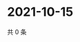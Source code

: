 # 2021-10-15

共 0 条

<!-- BEGIN WEIBO -->
<!-- 最后更新时间 Fri Oct 15 2021 21:15:36 GMT+0800 (China Standard Time) -->

<!-- END WEIBO -->
